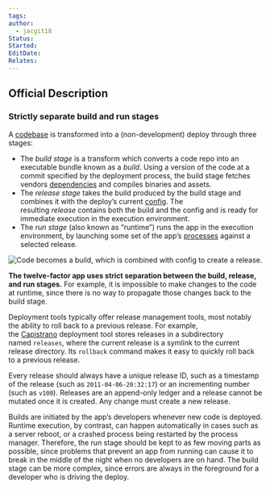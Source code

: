 ```yaml
---
tags: 
author:
  - jacgit18
Status: 
Started: 
EditDate: 
Relates:
---
```

## Official Description
### Strictly separate build and run stages

A [codebase](https://12factor.net/codebase) is transformed into a (non-development) deploy through three stages:

- The _build stage_ is a transform which converts a code repo into an executable bundle known as a _build_. Using a version of the code at a commit specified by the deployment process, the build stage fetches vendors [dependencies](https://12factor.net/dependencies) and compiles binaries and assets.
- The _release stage_ takes the build produced by the build stage and combines it with the deploy’s current [config](https://12factor.net/config). The resulting _release_ contains both the build and the config and is ready for immediate execution in the execution environment.
- The _run stage_ (also known as “runtime”) runs the app in the execution environment, by launching some set of the app’s [processes](https://12factor.net/processes) against a selected release.

![Code becomes a build, which is combined with config to create a release.](https://12factor.net/images/release.png)

**The twelve-factor app uses strict separation between the build, release, and run stages.** For example, it is impossible to make changes to the code at runtime, since there is no way to propagate those changes back to the build stage.

Deployment tools typically offer release management tools, most notably the ability to roll back to a previous release. For example, the [Capistrano](https://github.com/capistrano/capistrano/wiki) deployment tool stores releases in a subdirectory named `releases`, where the current release is a symlink to the current release directory. Its `rollback` command makes it easy to quickly roll back to a previous release.

Every release should always have a unique release ID, such as a timestamp of the release (such as `2011-04-06-20:32:17`) or an incrementing number (such as `v100`). Releases are an append-only ledger and a release cannot be mutated once it is created. Any change must create a new release.

Builds are initiated by the app’s developers whenever new code is deployed. Runtime execution, by contrast, can happen automatically in cases such as a server reboot, or a crashed process being restarted by the process manager. Therefore, the run stage should be kept to as few moving parts as possible, since problems that prevent an app from running can cause it to break in the middle of the night when no developers are on hand. The build stage can be more complex, since errors are always in the foreground for a developer who is driving the deploy.

